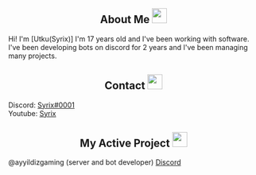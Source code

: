 <div>
    <h2 align="center"> About Me <img src = "https://cdn.discordapp.com/emojis/895594417484873779.png?v=1" high="20px" width="30px"> </h2>
</div>

Hi! I'm [Utku(Syrix)] I'm 17 years old and I've been working with software. I've been developing bots on discord for 2 years and I've been managing many projects.

<div>
    <h2 align="center"> Contact <img src = "https://cdn.discordapp.com/emojis/898285949094621245.png?v=1" high="20px" width="30px"> </h2>
</div>

Discord: [Syrix#0001](https://discord.com/users/389084737177780234) \
Youtube: [Syrix](https://www.youtube.com/channel/UCtSfaXzhWyNyGwXeLP0HaxA)

<div>
    <h2 align="center"> My Active Project <img src = "https://cdn.discordapp.com/emojis/743988189814849627.png?v=1" high="20px" width="30px"> </h2>
</div>

@ayyildizgaming (server and bot developer) [Discord](https://discord.gg/ayyildizgaming)
